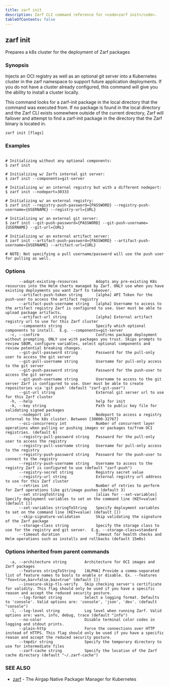 ```yaml
---
title: zarf init
description: Zarf CLI command reference for <code>zarf init</code>.
tableOfContents: false
---
```


<!-- Page generated by Zarf; DO NOT EDIT -->

## zarf init

Prepares a k8s cluster for the deployment of Zarf packages

### Synopsis

Injects an OCI registry as well as an optional git server into a Kubernetes cluster in the zarf namespace to support future application deployments.
If you do not have a cluster already configured, this command will give you the ability to install a cluster locally.

This command looks for a zarf-init package in the local directory that the command was executed from. If no package is found in the local directory and the Zarf CLI exists somewhere outside of the current directory, Zarf will failover and attempt to find a zarf-init package in the directory that the Zarf binary is located in.





```
zarf init [flags]
```

### Examples

```

# Initializing without any optional components:
$ zarf init

# Initializing w/ Zarfs internal git server:
$ zarf init --components=git-server

# Initializing w/ an internal registry but with a different nodeport:
$ zarf init --nodeport=30333

# Initializing w/ an external registry:
$ zarf init --registry-push-password={PASSWORD} --registry-push-username={USERNAME} --registry-url={URL}

# Initializing w/ an external git server:
$ zarf init --git-push-password={PASSWORD} --git-push-username={USERNAME} --git-url={URL}

# Initializing w/ an external artifact server:
$ zarf init --artifact-push-password={PASSWORD} --artifact-push-username={USERNAME} --artifact-url={URL}

# NOTE: Not specifying a pull username/password will use the push user for pulling as well.

```

### Options

```
      --adopt-existing-resources        Adopts any pre-existing K8s resources into the Helm charts managed by Zarf. ONLY use when you have existing deployments you want Zarf to takeover.
      --artifact-push-token string      [alpha] API Token for the push-user to access the artifact registry
      --artifact-push-username string   [alpha] Username to access to the artifact registry Zarf is configured to use. User must be able to upload package artifacts.
      --artifact-url string             [alpha] External artifact registry url to use for this Zarf cluster
      --components string               Specify which optional components to install.  E.g. --components=git-server
  -c, --confirm                         Confirms package deployment without prompting. ONLY use with packages you trust. Skips prompts to review SBOM, configure variables, select optional components and review potential breaking changes.
      --git-pull-password string        Password for the pull-only user to access the git server
      --git-pull-username string        Username for pull-only access to the git server
      --git-push-password string        Password for the push-user to access the git server
      --git-push-username string        Username to access to the git server Zarf is configured to use. User must be able to create repositories via 'git push' (default "zarf-git-user")
      --git-url string                  External git server url to use for this Zarf cluster
  -h, --help                            help for init
  -k, --key string                      Path to public key file for validating signed packages
      --nodeport int                    Nodeport to access a registry internal to the k8s cluster. Between [30000-32767]
      --oci-concurrency int             Number of concurrent layer operations when pulling or pushing images or packages to/from OCI registries. (default 6)
      --registry-pull-password string   Password for the pull-only user to access the registry
      --registry-pull-username string   Username for pull-only access to the registry
      --registry-push-password string   Password for the push-user to connect to the registry
      --registry-push-username string   Username to access to the registry Zarf is configured to use (default "zarf-push")
      --registry-secret string          Registry secret value
      --registry-url string             External registry url address to use for this Zarf cluster
      --retries int                     Number of retries to perform for Zarf operations like git/image pushes (default 3)
      --set stringToString              [alias for --set-variables] Specify deployment variables to set on the command line (KEY=value) (default [])
      --set-variables stringToString    Specify deployment variables to set on the command line (KEY=value) (default [])
      --skip-signature-validation       Skip validating the signature of the Zarf package
      --storage-class string            Specify the storage class to use for the registry and git server.  E.g. --storage-class=standard
      --timeout duration                Timeout for health checks and Helm operations such as installs and rollbacks (default 15m0s)
```

### Options inherited from parent commands

```
  -a, --architecture string        Architecture for OCI images and Zarf packages
      --features stringToString    [ALPHA] Provide a comma-separated list of feature names to bools to enable or disable. Ex. --features "foo=true,bar=false,baz=true" (default [])
      --insecure-skip-tls-verify   Skip checking server's certificate for validity. This flag should only be used if you have a specific reason and accept the reduced security posture.
      --log-format string          Select a logging format. Defaults to 'console'. Valid options are: 'console', 'json', 'dev'. (default "console")
  -l, --log-level string           Log level when running Zarf. Valid options are: warn, info, debug, trace (default "info")
      --no-color                   Disable terminal color codes in logging and stdout prints.
      --plain-http                 Force the connections over HTTP instead of HTTPS. This flag should only be used if you have a specific reason and accept the reduced security posture.
      --tmpdir string              Specify the temporary directory to use for intermediate files
      --zarf-cache string          Specify the location of the Zarf cache directory (default "~/.zarf-cache")
```

### SEE ALSO

* [zarf](/commands/zarf/)	 - The Airgap Native Packager Manager for Kubernetes

